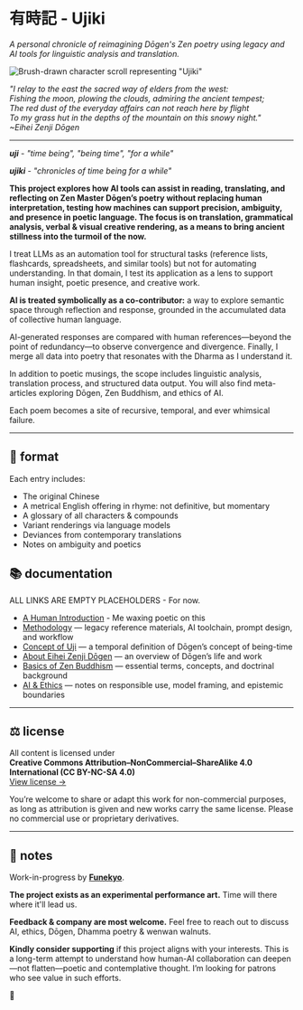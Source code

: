 # 有時記 - Ujiki
*A personal chronicle of reimagining Dōgen's Zen poetry using legacy and AI tools for linguistic analysis and translation.*

![Brush-drawn character scroll representing "Ujiki"](https://github.com/user-attachments/assets/84065bb8-5d25-4fa8-8033-2e3c6a4ae5a2)

*"I relay to the east the sacred way of elders from the west:*  
*Fishing the moon, plowing the clouds, admiring the ancient tempest;*  
*The red dust of the everyday affairs can not reach here by flight*  
*To my grass hut in the depths of the mountain on this snowy night."*  
*~Eihei Zenji Dōgen*

---

***uji*** - *"time being", "being time", "for a while"*

***ujiki*** - *"chronicles of time being for a while"*

**This project explores how AI tools can assist in reading, translating, and reflecting on Zen Master Dōgen’s poetry without replacing human interpretation, testing how machines can support precision, ambiguity, and presence in poetic language. The focus is on translation, grammatical analysis, verbal & visual creative rendering, as a means to bring ancient stillness into the turmoil of the now.**

I treat LLMs as an automation tool for structural tasks (reference lists, flashcards, spreadsheets, and similar tools) but not for automating understanding. In that domain, I test its application as a lens to support human insight, poetic presence, and creative work.

**AI is treated symbolically as a co-contributor:** a way to explore semantic space through reflection and response, grounded in the accumulated data of collective human language.

AI-generated responses are compared with human references—beyond the point of redundancy—to observe convergence and divergence. Finally, I merge all data into poetry that resonates with the Dharma as I understand it.

In addition to poetic musings, the scope includes linguistic analysis, translation process, and structured data output. You will also find meta-articles exploring Dōgen, Zen Buddhism, and ethics of AI.

Each poem becomes a site of recursive, temporal, and ever whimsical failure.


---

## 📄 format

Each entry includes:

- The original Chinese
- A metrical English offering in rhyme: not definitive, but momentary
- A glossary of all characters & compounds
- Variant renderings via language models
- Deviances from contemporary translations
- Notes on ambiguity and poetics

## 📚 documentation

ALL LINKS ARE EMPTY PLACEHOLDERS - For now.

- [A Human Introduction](https://github.com/Funekyo/Ujiki/blob/main/Documents/A%20Human%20Introduction) - Me waxing poetic on this 
- [Methodology](https://github.com/Funekyo/Ujiki/blob/main/Documents/Methodology) — legacy reference materials, AI toolchain, prompt design, and workflow  
- [Concept of Uji](https://github.com/Funekyo/Ujiki/blob/main/Documents/Concept%20of%20Uji) — a temporal definition of Dōgen’s concept of being-time
- [About Eihei Zenji Dōgen](https://github.com/Funekyo/Ujiki/blob/main/Documents/About%20Eihei%20Zenji%20D%C5%8Dgen) — an overview of Dōgen’s life and work
- [Basics of Zen Buddhism](https://github.com/Funekyo/Ujiki/blob/main/Documents/Basics%20of%20Zen%20Buddhism) — essential terms, concepts, and doctrinal background
- [AI & Ethics](https://github.com/Funekyo/Ujiki/blob/main/Documents/AI%20%26%20Ethics) — notes on responsible use, model framing, and epistemic boundaries

---

## ⚖️ license

All content is licensed under  
**Creative Commons Attribution–NonCommercial–ShareAlike 4.0 International (CC BY-NC-SA 4.0)**  
[View license →](https://creativecommons.org/licenses/by-nc-sa/4.0/)

You’re welcome to share or adapt this work for non-commercial purposes, as long as attribution is given and new works carry the same license. Please no commercial use or proprietary derivatives.

---

## 📝 notes

Work-in-progress by **[Funekyo](link)**.

**The project exists as an experimental performance art.** Time will there where it'll lead us.  

**Feedback & company are most welcome.** Feel free to reach out to discuss AI, ethics, Dōgen, Dhamma poetry & wenwan walnuts.

**Kindly consider supporting** if this project aligns with your interests. This is a long-term attempt to understand how human-AI collaboration can deepen—not flatten—poetic and contemplative thought. I’m looking for patrons who see value in such efforts.

🌸
